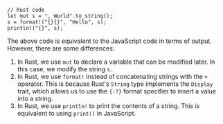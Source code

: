 ```
// Rust code
let mut s = ", World".to_string();
s = format!("{}{}", "Hello", s);
println!("{}", s);
```
The above code is equivalent to the JavaScript code in terms of output. However, there are some differences:
1. In Rust, we use `mut` to declare a variable that can be modified later. In this case, we modify the string `s`.
2. In Rust, we use `format!` instead of concatenating strings with the `+` operator. This is because Rust's `String` type implements the `Display` trait, which allows us to use the `{:?}` format specifier to insert a value into a string.
3. In Rust, we use `println!` to print the contents of a string. This is equivalent to using `print()` in JavaScript.
